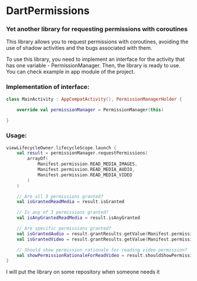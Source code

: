 # DartPermissions

### Yet another library for requesting permissions with coroutines
This library allows you to request permissions with coroutines, avoiding the use of shadow activities and the bugs associated with them.

To use this library, you need to implement an interface for the activity that has one variable - PermissionManager. Then, the library is ready to use.
You can check example in app module of the project.

### Implementation of interface:
```kotlin
class MainActivity : AppCompatActivity(), PermissionManagerHolder {

    override val permissionManager = PermissionManager(this)
    
}
```

### Usage:
```kotlin
viewLifecycleOwner.lifecycleScope.launch {
    val result = permissionManager.requestPermissions(
        arrayOf(
            Manifest.permission.READ_MEDIA_IMAGES,
            Manifest.permission.READ_MEDIA_AUDIO,
            Manifest.permission.READ_MEDIA_VIDEO
        )
    )

    // Are all 3 permissions granted?
    val isGrantedReadMedia = result.isGranted

    // Is any of 3 permissions granted?
    val isAnyGrantedReadMedia = result.isAnyGranted

    // Are specific permissions granted?
    val isGrantedAudio = result.grantResults.getValue(Manifest.permission.READ_MEDIA_AUDIO)
    val isGrantedVideo = result.grantResults.getValue(Manifest.permission.READ_MEDIA_VIDEO)

    // Should show permission rationale for reading video permission?
    val showPermissionRationaleForReadVideo = result.shouldShowPermissionRationale.getValue(Manifest.permission.READ_MEDIA_VIDEO)
}
```

I will put the library on some repository when someone needs it
